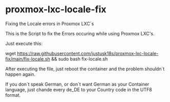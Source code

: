 # proxmox-lxc-locale-fix
Fixing the Locale errors in Proxmox LXC´s

This is the Script to fix the Errors occuring while using Proxmox LXC's. 


Just execute this:

wget https://raw.githubusercontent.com/justusk18s/proxmox-lxc-locale-fix/main/fix-locale.sh && sudo bash fix-locale.sh

After executing the file, just reboot the container and the problem shouldn´t happen again.

If you don´t speak German, or don´t want German as your Container language, just chande every de_DE to your Country code in the UTF8 format.
